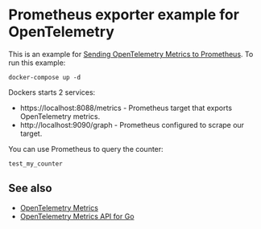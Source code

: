 # Prometheus exporter example for OpenTelemetry

This is an example for
[Sending OpenTelemetry Metrics to Prometheus](https://blog.uptrace.dev/posts/prometheus-opentelemetry-metrics.html).
To run this example:

```shell
docker-compose up -d
```

Dockers starts 2 services:

- https://localhost:8088/metrics - Prometheus target that exports OpenTelemetry metrics.
- http://localhost:9090/graph - Prometheus configured to scrape our target.

You can use Prometheus to query the counter:

```
test_my_counter
```

## See also

- [OpenTelemetry Metrics](https://opentelemetry.uptrace.dev/guide/metrics.html)
- [OpenTelemetry Metrics API for Go](https://opentelemetry.uptrace.dev/guide/go-metrics.html)
